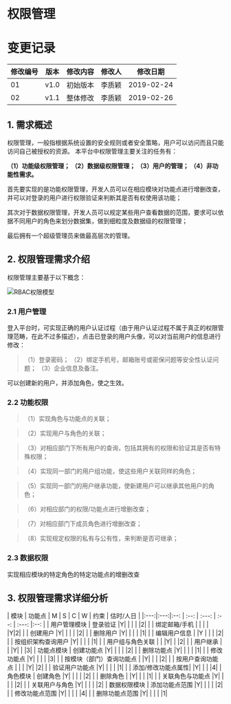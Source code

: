 # 权限管理

# 变更记录

| 修改编号 | 版本 | 修改内容 | 修改人 | 修改日期   |
|----------|------|----------|--------|------------|
| 01       | v1.0 | 初始版本  | 李质颖  | 2019-02-24 |
| 02       | v1.1 | 整体修改  | 李质颖  | 2019-02-26 |

## 1. 需求概述

权限管理，一般指根据系统设置的安全规则或者安全策略，用户可以访问而且只能访问自己被授权的资源。 本平台中权限管理主要关注的任务有：

**（1）功能级权限管理； （2）数据级权限管理； （3）用户的管理； （4）非功能性需求。**

首先要实现的是功能权限管理，开发人员可以在相应模块对功能点进行增删改查，并可以对登录的用户进行权限验证来判断其是否有权使用该功能；

其次对于数据权限管理，开发人员可以规定某些用户查看数据的范围，要求可以依据不同用户的角色来划分数据集，做到细粒度及数据级的权限管理；

最后拥有一个超级管理员来做最高层次的管理。

## 2. 权限管理需求介绍

权限管理主要基于以下概念：

![RBAC权限模型](https://gss3.bdstatic.com/-Po3dSag_xI4khGkpoWK1HF6hhy/baike/c0%3Dbaike60%2C5%2C5%2C60%2C20/sign=f2517e4c6e061d95694b3f6a1a9d61b4/91ef76c6a7efce1bc646cfbeaf51f3deb48f6550.jpg)

### 2.1 用户管理

登入平台时，可实现正确的用户认证过程（由于用户认证过程不属于真正的权限管理范畴，在此不过多描述），点击已登录的用户头像，可以对当前用户的信息进行修改：
> （1）登录密码；
> （2）绑定手机号，邮箱账号或密保问题等安全性认证问题；
> （3）企业信息及备注。

可以创建新的用户，并添加角色，使之生效。

### 2.2 功能权限

> （1）实现角色与功能点的关联；

> （2）实现用户与角色的关联；

> （3）对相应部门下所有用户的查询，包括其拥有的权限和验证其是否有特殊权限；

> （4）实现同一部门的用户组功能，使这些用户关联同样的角色；

> （5）实现同一部门的用户继承功能，使新建用户可以继承其他用户的角色；

> （6）对相应部门的权限/功能点进行增删改查；

> （7）对相应部门下成员角色进行增删改查；

> （8）实现规定权限的私有与公有性，来判断是否可继承；

### 2.3 数据权限

实现相应模块的特定角色的特定功能点的增删改查

## 3. 权限管理需求详细分析

| 模块 | 功能点 | M | S | C | W | 约束 | 估时/人日 | |:---:|:---:|:--: | :--: | :---: | :--: | :---: |:--: | | 用户管理模块 | 登录验证 |Y| |
| | |2| | | 绑定邮箱/手机 | | | | |Y|2| | | 创建用户 |Y| | | | |2| | | 删除用户 |Y| | | | |1| | | 编辑用户信息 | |Y | | | |2| | | 按组织架构查询用户
|Y| | | | |1| | | 用户组与角色关联 | | |Y| | |2| | | 用户继承 | | |Y| | |3| | 功能点模块 | 创建功能点 |Y| | | | |2| | | 删除功能点 |Y| | | | |1| |
| 修改功能点 |Y| | | | |3| | | 按模块（部门）查询功能点 | |Y| | | |2| | | 按用户查询功能点 | | | |Y| |2| | | 验证用户功能点 |Y| | | | |1| | |
添加/修改功能点属性| |Y| | | |4| | 角色模块 | 创建角色 |Y| | | | |2| | | 删除角色 | |Y| | | |1| | | 关联角色与功能点 |Y| | | | |2| | | 关联用户与角色 |Y| |
| | |2| | 数据权限模块 | 添加功能点范围 |Y| | | | |2| | | 修改功能点范围 |Y| | | | |4| | | 删除功能点范围 |Y| | | | |1|


